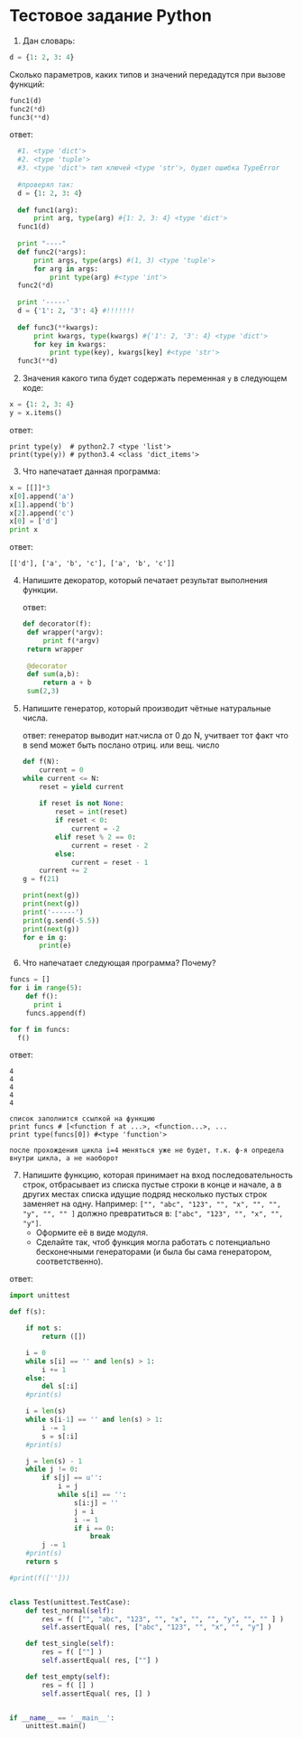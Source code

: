 # Тестовое задание Python

1. Дан словарь:
  ```python
  d = {1: 2, 3: 4}
  ```
  Сколько параметров, каких типов и значений передадутся при вызове функций:
  ```python
  func1(d)
  func2(*d)
  func3(**d)
  ```
  
  ответ:
  ```python
	#1. <type 'dict'>
	#2. <type 'tuple'>
	#3. <type 'dict'> тип ключей <type 'str'>, будет ошибка TypeError
	
	#проверял так:
	d = {1: 2, 3: 4}
	
	def func1(arg):
		print arg, type(arg) #{1: 2, 3: 4} <type 'dict'>	
	func1(d)
	
	print "----"
	def func2(*args):
		print args, type(args) #(1, 3) <type 'tuple'>
		for arg in args:
			print type(arg) #<type 'int'>
	func2(*d)
	
	print '-----'	
	d = {'1': 2, '3': 4} #!!!!!!!
	
	def func3(**kwargs):
		print kwargs, type(kwargs) #{'1': 2, '3': 4} <type 'dict'>
		for key in kwargs:
			print type(key), kwargs[key] #<type 'str'>
	func3(**d)
```

2. Значения какого типа будет содержать переменная `y` в следующем коде:
  ```python
  x = {1: 2, 3: 4}
  y = x.items()
  ```
  
  ответ:
  ```
  print type(y)  # python2.7 <type 'list'>
  print(type(y)) # python3.4 <class 'dict_items'>
  ```


3. Что напечатает данная программа:
  ```python
  x = [[]]*3
  x[0].append('a')
  x[1].append('b')
  x[2].append('c')
  x[0] = ['d']
  print x
  ```
  
  ответ:
  ```
  [['d'], ['a', 'b', 'c'], ['a', 'b', 'c']]
  ```


4. Напишите декоратор, который печатает результат выполнения функции.

   ответ:
   ```python
   def decorator(f):
    def wrapper(*argv):
        print f(*argv)
    return wrapper
    
    @decorator
    def sum(a,b):
    	return a + b
    sum(2,3)
    ```

5. Напишите генератор, который производит чётные натуральные числа.
    
    ответ:
    генератор выводит нат.числа от 0 до N, учитвает тот факт что в send может быть послано отриц. или вещ. число    
    ```python
    def f(N):
    	current = 0
	while current <= N:
	    reset = yield current
	    
	    if reset is not None:
	    	reset = int(reset)
		    if reset < 0:
		        current = -2
		    elif reset % 2 == 0:
		        current = reset - 2
		    else:
		        current = reset - 1
	    current += 2
    g = f(21)
    
    print(next(g))
    print(next(g))
    print('------')
    print(g.send(-5.5))
    print(next(g))
    for e in g:
    	print(e)
    ```

6. Что напечатает следующая программа? Почему?
  ```python
  funcs = []
  for i in range(5):
      def f():
        print i
      funcs.append(f)

  for f in funcs:
    f()
  ```
    
  ответ:
  ```
  4
  4
  4
  4
  4
  
  список заполнится ссылкой на функцию
  print funcs # [<function f at ...>, <function...>, ...
  print type(funcs[0]) #<type 'function'>
  
  после прохождения цикла i=4 меняться уже не будет, т.к. ф-я определа внутри цикла, а не наоборот
  ```

7. Напишите функцию, которая принимает на вход последовательность строк,
  отбрасывает из списка пустые строки в конце и начале, а в других местах списка
  идущие подряд несколько пустых строк заменяет на одну. Например:
  `["", "abc", "123", "", "x", "", "", "y", "", "" ]` должно превратиться в:
  `["abc", "123", "", "x", "", "y"]`.
    * Оформите её в виде модуля.
    * Сделайте так, чтоб функция могла работать с потенциально бесконечными
      генераторами (и была бы сама генератором, соответственно).

ответ:
```python
import unittest

def f(s):

    if not s:
        return ([])

    i = 0
    while s[i] == '' and len(s) > 1:
        i += 1
    else:
        del s[:i]
    #print(s)

    i = len(s)
    while s[i-1] == '' and len(s) > 1:
        i -= 1
        s = s[:i]
    #print(s)

    j = len(s) - 1
    while j != 0:
        if s[j] == u'':
            i = j
            while s[i] == '':
                s[i:j] = ''
                j = i
                i -= 1
                if i == 0:
                    break
        j -= 1
    #print(s)
    return s

#print(f(['']))


class Test(unittest.TestCase):
    def test_normal(self):
        res = f( ["", "abc", "123", "", "x", "", "", "y", "", "" ] )
        self.assertEqual( res, ["abc", "123", "", "x", "", "y"] )

    def test_single(self):
        res = f( [""] )
        self.assertEqual( res, [""] )

    def test_empty(self):
        res = f( [] )
        self.assertEqual( res, [] )


if __name__ == '__main__':
    unittest.main()
```
      
      
      
